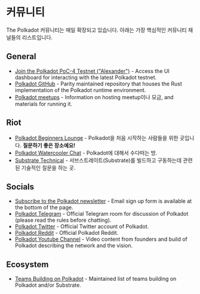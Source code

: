 # 커뮤니티

The Polkadot 커뮤니티는 매일 확장되고 있습니다. 아래는 가장 핵심적인 커뮤니티 채널들의 리스트입니다.

## General

- [Join the Polkadot PoC-4 Testnet ("Alexander")](https://polkadot.js.org/apps/#/explorer) - Access the UI dashboard for interacting with the latest Polkadot testnet.
- [Polkadot GitHub](https://github.com/paritytech/polkadot/) - Parity maintained repository that houses the Rust implementation of the Polkadot runtime environment.
- [Polkadot meetups](https://github.com/w3f/Web3-collaboration/blob/master/meetups.md) - Information on hosting meetup이나 모금, and materials for running it.

## Riot

- [Polkadot Beginners Lounge](https://riot.im/app/#/room/#polkadotnoobs:matrix.org) - Polkadot을 처음 시작하는 사람들을 위한 곳입니다. **질문하기 좋은 장소예요!**
- [Polkadot Watercooler Chat](https://riot.im/app/#/room/#polkadot-watercooler:matrix.org) - Polkadot에 대해서 수다떠는 방.
- [Substrate Technical](https://riot.im/app/#/room/#substrate-technical:matrix.org) - 서브스트레이트(Substrate)를 빌드하고 구동하는데 관련된 기술적인 질문을 하는 곳.

## Socials

- [Subscribe to the Polkadot newsletter](https://polkadot.network/#roadmap) - Email sign up form is available at the bottom of the page.
- [Polkadot Telegram](https://t.me/polkadotofficial) - Official Telegram room for discussion of Polkadot (please read the rules before chatting).
- [Polkadot Twitter](https://twitter.com/polkadotnetwork) - Official Twitter account of Polkadot.
- [Polkadot Reddit](https://www.reddit.com/r/dot/) - Official Polkadot Reddit. 
- [Polkadot Youtube Channel](https://www.youtube.com/channel/UCB7PbjuZLEba_znc7mEGNgw) - Video content from founders and build of Polkadot describing the network and the vision.

## Ecosystem

- [Teams Building on Polkadot](https://forum.web3.foundation/t/teams-building-on-polkadot/67) - Maintained list of teams building on Polkadot and/or Substrate.